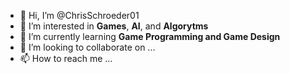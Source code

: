 - 👋 Hi, I’m @ChrisSchroeder01
- 👀 I’m interested in **Games**, **AI**, and **Algorytms**
- 🌱 I’m currently learning **Game Programming and Game Design**
- 💞️ I’m looking to collaborate on ...
- 📫 How to reach me ...

<!---
ChrisSchroeder01/ChrisSchroeder01 is a ✨ special ✨ repository because its `README.md` (this file) appears on your GitHub profile.
You can click the Preview link to take a look at your changes.
--->
